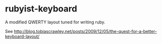 # rubyist-keyboard
A modified QWERTY layout tuned for writing ruby.

See http://blog.tobiascrawley.net/posts/2009/12/05/the-quest-for-a-better-keyboard-layout/
